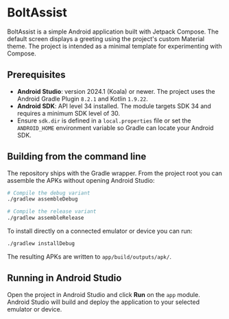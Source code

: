 # BoltAssist

BoltAssist is a simple Android application built with Jetpack Compose. The default screen displays a greeting using the project's custom Material theme. The project is intended as a minimal template for experimenting with Compose.

## Prerequisites

- **Android Studio**: version 2024.1 (Koala) or newer. The project uses the Android Gradle Plugin `8.2.1` and Kotlin `1.9.22`.
- **Android SDK**: API level 34 installed. The module targets SDK 34 and requires a minimum SDK level of 30.
- Ensure `sdk.dir` is defined in a `local.properties` file or set the `ANDROID_HOME` environment variable so Gradle can locate your Android SDK.

## Building from the command line

The repository ships with the Gradle wrapper. From the project root you can assemble the APKs without opening Android Studio:

```bash
# Compile the debug variant
./gradlew assembleDebug

# Compile the release variant
./gradlew assembleRelease
```

To install directly on a connected emulator or device you can run:

```bash
./gradlew installDebug
```

The resulting APKs are written to `app/build/outputs/apk/`.

## Running in Android Studio

Open the project in Android Studio and click **Run** on the `app` module. Android Studio will build and deploy the application to your selected emulator or device.


